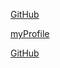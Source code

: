 [GitHub](http://github.com)

[myProfile](https://github.com/amgreenrv)

[GitHub](http://github.com)
